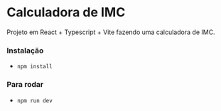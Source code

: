 # Calculadora de IMC

Projeto em React + Typescript + Vite fazendo uma calculadora de IMC.

### Instalação
- `npm install`

### Para rodar
- `npm run dev`